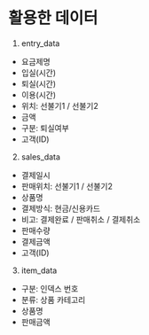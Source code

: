 # 활용한 데이터
1. entry_data
* 요금제명
* 입실(시간)
* 퇴실(시간)
* 이용(시간)
* 위치: 선불기1 / 선불기2
* 금액
* 구분: 퇴실여부
* 고객(ID)  

2. sales_data
* 결제일시
* 판매위치: 선불기1 / 선불기2
* 상품명
* 결제방식: 현금/신용카드
* 비고: 결제완료 / 판매취소 / 결제취소
* 판매수량
* 결제금액
* 고객(ID)  

3. item_data
* 구분: 인덱스 번호
* 분류: 상품 카테고리
* 상품명
* 판매금액
